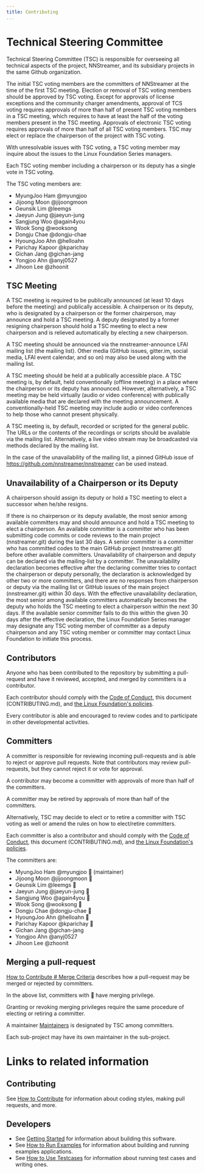```yaml
---
title: Contributing
...
```


# Technical Steering Committee

Technical Steering Committee (TSC) is responsible for overseeing all technical aspects of the project, NNStreamer, and its subsidiary projects in the same Github organization.

The initial TSC voting members are the committers of NNStreamer at the time of the first TSC meeting. Election or removal of TSC voting members should be approved by TSC voting. Except for approvals of license exceptions and the community charger amendments, approval of TCS voting requires approvals of more than half of present TSC voting members in a TSC meeting, which requires to have at least the half of the voting members present in the TSC meeting. Approvals of electronic TSC voting requires approvals of more than half of all TSC voting members. TSC may elect or replace the chairperson of the project with TSC voting.

With unresolvable issues with TSC voting, a TSC voting member may inquire about the issues to the Linux Foundation Series managers.

Each TSC voting member including a chairperson or its deputy has a single vote in TSC voting.

The TSC voting members are:

* MyungJoo Ham @myungjoo
* Jijoong Moon @jijoongmoon
* Geunsik Lim @leemgs
* Jaeyun Jung @jaeyun-jung
* Sangjung Woo @again4you
* Wook Song @wooksong
* Dongju Chae @dongju-chae
* HyoungJoo Ahn @helloahn
* Parichay Kapoor @kparichay
* Gichan Jang @gichan-jang
* Yongjoo Ahn @anyj0527
* Jihoon Lee @zhoonit


## TSC Meeting


A TSC meeting is required to be publically announced (at least 10 days before the meeting) and publically accessible. A chairperson or its deputy, who is designated by a chairperson or the former chairperson, may announce and hold a TSC meeting. A deputy designated by a former resigning chairperson should hold a TSC meeting to elect a new chairperson and is relieved automatically by electing a new chairperson.

A TSC meeting should be announced via the nnstreamer-announce LFAI mailing list (the mailing list). Other media (GitHub issues, gitter.im, social media, LFAI event calendar, and so on) may also be used along with the mailing list.

A TSC meeting should be held at a publically accessible place. A TSC meeting is, by default, held conventionally (offline meeting) in a place where the chairperson or its deputy has announced. However, alternatively, a TSC meeting may be held virtually (audio or video conference) with publically available media that are declared with the meeting announcement. A conventionally-held TSC meeting may include audio or video conferences to help those who cannot present physically.

A TSC meeting is, by default, recorded or scripted for the general public. The URLs or the contents of the recordings or scripts should be available via the mailing list. Alternatively, a live video stream may be broadcasted via methods declared by the mailing list.

In the case of the unavailability of the mailing list, a pinned GitHub issue of https://github.com/nnstreamer/nnstreamer can be used instead.


## Unavailability of a Chairperson or its Deputy
A chairperson should assign its deputy or hold a TSC meeting to elect a successor when he/she resigns.

If there is no chairperson or its deputy available, the most senior among available committers may and should announce and hold a TSC meeting to elect a chairperson. An available committer is a committer who has been submitting code commits or code reviews to the main project (nnstreamer.git) during the last 30 days. A senior committer is a committer who has committed codes to the main GitHub project (nnstreamer.git) before other available committers. Unavailability of chairperson and deputy can be declared via the mailing-list by a committer. The unavailability declaration becomes effective after the declaring committer tries to contact the chairperson or deputy personally, the declaration is acknowledged by other two or more committers, and there are no responses from chairperson or deputy via the mailing list or GitHub issues of the main project (nnstreamer.git) within 30 days. With the effective unavailability declaration, the most senior among available committers automatically becomes the deputy who holds the TSC meeting to elect a chairperson within the next 30 days. If the available senior committer fails to do this within the given 30 days after the effective declaration, the Linux Foundation Series manager may designate any TSC voting member of committer as a deputy chairperson and any TSC voting member or committer may contact Linux Foundation to initiate this process.



## Contributors

Anyone who has been contributed to the repository by submitting a pull-request and have it reviewed, accepted, and merged by committers is a contributor.

Each contributor should comply with the [Code of Conduct](CODE_OF_CONDUCT.md), this document (CONTRIBUTING.md), and [the Linux Foundation's policies](https://lfprojects.org/policies/).

Every contributor is able and encouraged to review codes and to participate in other developmental activities.



## Committers

A committer is responsible for reviewing incoming pull-requests and is able to reject or approve pull requests. Note that contributors may review pull-requests, but they cannot reject it or vote for approval.

A contributor may become a committer with approvals of more than half of the committers. 

A committer may be retired by approvals of more than half of the committers.

Alternatively, TSC may decide to elect or to retire a committer with TSC voting as well or amend the rules on how to elect/retire committers.

Each committer is also a contributor and should comply with the [Code of Conduct](CODE_OF_CONDUCT.md), this document (CONTRIBUTING.md), and [the Linux Foundation's policies](https://lfprojects.org/policies/).

The committers are:

* MyungJoo Ham @myungjoo :beer: (maintainer)
* Jijoong Moon @jijoongmoon :beer:
* Geunsik Lim @leemgs :beer:
* Jaeyun Jung @jaeyun-jung :beer:
* Sangjung Woo @again4you :beer:
* Wook Song @wooksong :beer:
* Dongju Chae @dongju-chae :beer:
* HyoungJoo Ahn @helloahn :beer:
* Parichay Kapoor @kparichay :beer:
* Gichan Jang @gichan-jang
* Yongjoo Ahn @anyj0527
* Jihoon Lee @zhoonit


## Merging a pull-request

[How to Contribute # Merge Criteria](Documentation/contributing.md#merge-criteria) describes how a pull-request may be merged or rejected by committers.

In the above list, committers with :beer: have merging privilege.

Granting or revoking merging privileges require the same procedure of electing or retiring a committer.

A maintainer [Maintainers](MAINTAINERS.md#maintainer) is designated by TSC among committers.

Each sub-project may have its own maintainer in the sub-project.


# Links to related information

## Contributing

See [How to Contribute](Documentation/contributing.md) for information about coding styles, making pull requests, and more.

## Developers

- See [Getting Started](Documentation/getting-started.md) for information about building this software.
- See [How to Run Examples](Documentation/how-to-run-examples.md) for information about building and running examples applications.
- See [How to Use Testcases](Documentation/how-to-use-testcases.md) for information about running test cases and writing ones.
